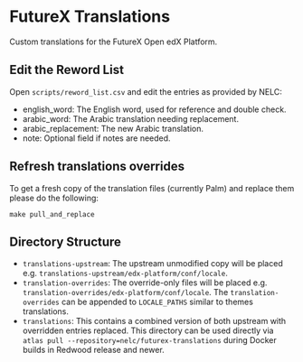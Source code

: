 # FutureX Translations

Custom translations for the FutureX Open edX Platform.

## Edit the Reword List

Open `scripts/reword_list.csv` and edit the entries as provided by NELC:

 - english_word: The English word, used for reference and double check.
 - arabic_word: The Arabic translation needing replacement.
 - arabic_replacement: The new Arabic translation.
 - note: Optional field if notes are needed.

## Refresh translations overrides

To get a fresh copy of the translation files (currently Palm) and replace them please do the following:

```shell
make pull_and_replace
```

## Directory Structure

- `translations-upstream`: The upstream unmodified copy will be placed e.g. `translations-upstream/edx-platform/conf/locale`.
- `translation-overrides`: The override-only files will be placed e.g. `translation-overrides/edx-platform/conf/locale`. The `translation-overrides`
can be appended to `LOCALE_PATHS` similar to themes translations.
- `translations`: This contains a combined version of both upstream with overridden entries replaced. This directory can be used directly via `atlas pull --repository=nelc/futurex-translations` during Docker builds in Redwood release and newer.
